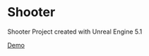 # Shooter
 Shooter Project created with Unreal Engine 5.1

 [Demo](https://drive.google.com/file/d/1boNG1LJGW8pUCzXJ_c3xsNDcQZy37iXZ/view?usp=sharing)
